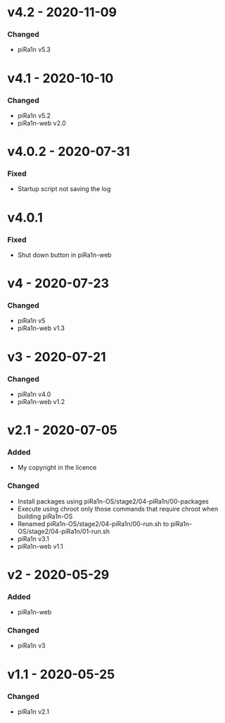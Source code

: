 # v4.2 - 2020-11-09
### Changed
- piRa1n v5.3

# v4.1 - 2020-10-10
### Changed
- piRa1n v5.2
- piRa1n-web v2.0

# v4.0.2 - 2020-07-31
### Fixed
- Startup script not saving the log

# v4.0.1
### Fixed
- Shut down button in piRa1n-web

# v4 - 2020-07-23
### Changed
- piRa1n v5
- piRa1n-web v1.3

# v3 - 2020-07-21
### Changed
- piRa1n v4.0
- piRa1n-web v1.2

# v2.1 - 2020-07-05
### Added
- My copyright in the licence
### Changed
- Install packages using piRa1n-OS/stage2/04-piRa1n/00-packages
- Execute using chroot only those commands that require chroot when building piRa1n-OS
- Renamed piRa1n-OS/stage2/04-piRa1n/00-run.sh to piRa1n-OS/stage2/04-piRa1n/01-run.sh
- piRa1n v3.1
- piRa1n-web v1.1

# v2 - 2020-05-29
### Added
- piRa1n-web
### Changed
- piRa1n v3

# v1.1 - 2020-05-25
### Changed
- piRa1n v2.1
